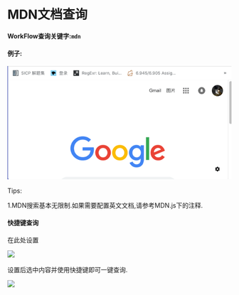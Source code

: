 # MDN文档查询
#### WorkFlow查询关键字:`mdn`
#### 例子:

![](./PICS/MDN.gif)

Tips:

1.MDN搜索基本无限制.如果需要配置英文文档,请参考MDN.js下的注释.

#### 快捷键查询
在此处设置

![](./PICS/MDN.png)

设置后选中内容并使用快捷键即可一键查询.

![](./PICS/MDN-key.gif)

